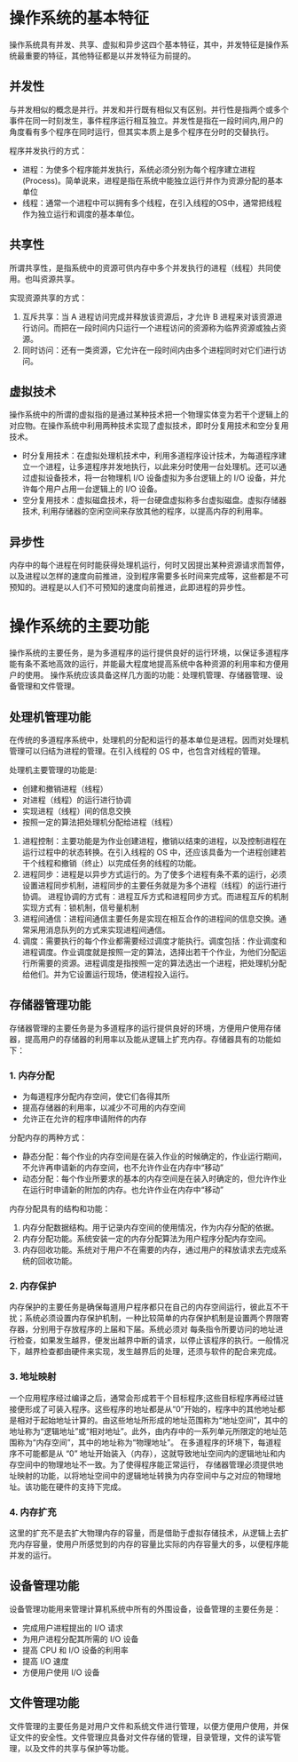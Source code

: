 # 操作系统的基本特征
操作系统具有并发、共享、虚拟和异步这四个基本特征，其中，并发特征是操作系统最重要的特征，其他特征都是以并发特征为前提的。

## 并发性
与并发相似的概念是并行。并发和并行既有相似又有区别。并行性是指两个或多个事件在同一时刻发生，事件程序运行相互独立。并发性是指在一段时间内,用户的角度看有多个程序在同时运行，但其实本质上是多个程序在分时的交替执行。

程序并发执行的方式：
- 进程：为使多个程序能并发执行，系统必须分别为每个程序建立进程(Process)。简单说来，进程是指在系统中能独立运行并作为资源分配的基本单位
- 线程：通常一个进程中可以拥有多个线程，在引入线程的OS中，通常把线程作为独立运行和调度的基本单位。

## 共享性
所谓共享性，是指系统中的资源可供内存中多个并发执行的进程（线程）共同使用。也叫资源共享。

实现资源共享的方式：

1. 互斥共享：当 A 进程访问完成并释放该资源后，才允许 B 进程来对该资源进行访问。而把在一段时间内只运行一个进程访问的资源称为临界资源或独占资源。
2. 同时访问：还有一类资源，它允许在一段时间内由多个进程同时对它们进行访问。

## 虚拟技术
操作系统中的所谓的虚拟指的是通过某种技术把一个物理实体变为若干个逻辑上的对应物。在操作系统中利用两种技术实现了虚拟技术，即时分复用技术和空分复用技术。

- 时分复用技术：在虚拟处理机技术中，利用多道程序设计技术，为每道程序建立一个进程，让多道程序并发地执行，以此来分时使用一台处理机。还可以通过虚拟设备技术，将一台物理机 I/O 设备虚拟为多台逻辑上的 I/O 设备，并允许每个用户占用一台逻辑上的 I/O 设备。
- 空分复用技术：虚拟磁盘技术，将一台硬盘虚拟称多台虚拟磁盘。虚拟存储器技术, 利用存储器的空闲空间来存放其他的程序，以提高内存的利用率。

## 异步性
内存中的每个进程在何时能获得处理机运行，何时又因提出某种资源请求而暂停，以及进程以怎样的速度向前推进，没到程序需要多长时间来完成等，这些都是不可预知的。进程是以人们不可预知的速度向前推进，此即进程的异步性。

# 操作系统的主要功能

操作系统的主要任务，是为多道程序的运行提供良好的运行环境，以保证多道程序能有条不紊地高效的运行，并能最大程度地提高系统中各种资源的利用率和方便用户的使用。
操作系统应该具备这样几方面的功能：处理机管理、存储器管理、设备管理和文件管理。

## 处理机管理功能

在传统的多道程序系统中，处理机的分配和运行的基本单位是进程。因而对处理机管理可以归结为进程的管理。在引入线程的 OS 中，也包含对线程的管理。

处理机主要管理的功能是: 
- 创建和撤销进程（线程）
- 对进程（线程）的运行进行协调
- 实现进程（线程）间的信息交换
- 按照一定的算法把处理机分配给进程（线程）

1. 进程控制：主要功能是为作业创建进程，撤销以结束的进程，以及控制进程在运行过程中的状态转换。在引入线程的 OS 中，还应该具备为一个进程创建若干个线程和撤销（终止）以完成任务的线程的功能。
2. 进程同步：进程是以异步方式运行的。为了使多个进程有条不紊的运行，必须设置进程同步机制，进程同步的主要任务就是为多个进程（线程）的运行进行协调。
进程协调的方式有：进程互斥方式和进程同步方式。而进程互斥的机制实现方式有：锁机制，信号量机制
3. 进程间通信：进程间通信主要任务是实现在相互合作的进程间的信息交换。通常采用消息队列的方式来实现进程间通信。
4. 调度：需要执行的每个作业都需要经过调度才能执行。调度包括：作业调度和进程调度。作业调度就是按照一定的算法，选择出若干个作业，为他们分配运行所需要的资源。进程调度是指按照一定的算法选出一个进程，把处理机分配给他们。并为它设置运行现场，使进程投入运行。

## 存储器管理功能
存储器管理的主要任务是为多道程序的运行提供良好的环境，方便用户使用存储器，提高用户的存储器的利用率以及能从逻辑上扩充内存。存储器具有的功能如下：

### 1. 内存分配  
- 为每道程序分配内存空间，使它们各得其所
- 提高存储器的利用率，以减少不可用的内存空间
- 允许正在允许的程序申请附件的内存

分配内存的两种方式：

- 静态分配：每个作业的内存空间是在装入作业的时候确定的，作业运行期间，不允许再申请新的内存空间，也不允许作业在内存中“移动”
- 动态分配：每个作业所要求的基本的内存空间是在装入时确定的，但允许作业在运行时申请新的附加的内存。也允许作业在内存中“移动”

内存分配具有的结构和功能：

1. 内存分配数据结构。用于记录内存空间的使用情况，作为内存分配的依据。
2. 内存分配功能。系统安装一定的内存分配算法为用户程序分配内存空间。
3. 内存回收功能。系统对于用户不在需要的内存，通过用户的释放请求去完成系统的回收功能。

### 2. 内存保护
内存保护的主要任务是确保每道用户程序都只在自己的内存空间运行，彼此互不干扰；系统必须设置内存保护机制，一种比较简单的内存保护机制是设置两个界限寄存器，分别用于存放程序的上届和下届。系统必须对
每条指令所要访问的地址进行检查，如果发生越界，便发出越界中断的请求，以停止该程序的执行。一般情况下，越界检查都由硬件来实现，发生越界后的处理，还须与软件的配合来完成。

### 3. 地址映射
一个应用程序经过编译之后，通常会形成若干个目标程序;这些目标程序再经过链接便形成了可装入程序。这些程序的地址都是从“0”开始的，程序中的其他地址都是相对于起始地址计算的。由这些地址所形成的地址范围称为“地址空间”，其中的地址称为“逻辑地址”或“相对地址”。此外，由内存中的一系列单元所限定的地址范围称为“内存空间”，其中的地址称为“物理地址”。
在多道程序的环境下，每道程序不可能都是从 “0” 地址开始装入（内存），这就导致地址空间内的逻辑地址和内存空间中的物理地址不一致。为了使得程序能正常运行，
存储器管理必须提供地址映射的功能，以将地址空间中的逻辑地址转换为内存空间中与之对应的物理地址。该功能在硬件的支持下完成。

### 4. 内存扩充
这里的扩充不是去扩大物理内存的容量，而是借助于虚拟存储技术，从逻辑上去扩充内存容量，使用户所感觉到的内存的容量比实际的内存容量大的多，以便程序能并发的运行。

## 设备管理功能
设备管理功能用来管理计算机系统中所有的外围设备，设备管理的主要任务是：

- 完成用户进程提出的 I/O 请求
- 为用户进程分配其所需的 I/O 设备
- 提高 CPU 和 I/O 设备的利用率
- 提高 I/O 速度
- 方便用户使用 I/O 设备

## 文件管理功能
文件管理的主要任务是对用户文件和系统文件进行管理，以便方便用户使用，并保证文件的安全性。文件管理应具备对文件存储的管理，目录管理，文件的读写管理，以及文件的共享与保护等功能。
